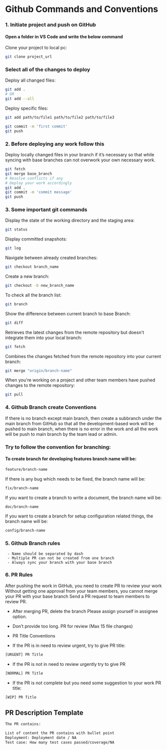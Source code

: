# Github Commands and Conventions

### 1. Initiate project and push on GitHub

#### Open a folder in VS Code and write the below command

Clone your project to local pc:

```bash
git clone project_url

```

### Select all of the changes to deploy
Deploy all changed files:

```bash
git add .
# OR
git add --all
```
Deploy specific files:
```bash
git add path/to/file1 path/to/file2 path/to/file3
```
```bash
git commit -m 'first commit'
git push
```

### 2. Before deploying any work follow this
Deploy locally changed files in your branch if it’s necessary so that while syncing with base branches can not overwork your own necessary work.

```bash
git fetch
git merge base_branch
# Resolve conflicts if any
# Deploy your work accordingly
git add .
git commit -m 'commit message'
git push

```

### 3. Some important git commands
Display the state of the working directory and the staging area:

```bash
git status
```

Display committed snapshots:

```bash
git log

```
Navigate between already created branches:

```bash
git checkout branch_name
```
Create a new branch:

```bash
git checkout -b new_branch_name
```
To check all the branch list:

```bash
git branch
```
Show the difference between current branch to base Branch:

```bash
git diff
```
Retrieves the latest changes from the remote repository but doesn't integrate them into your local branch:

```bash
git fetch
```
Combines the changes fetched from the remote repository into your current branch:

```bash
git merge "origin/branch-name"
```

When you're working on a project and other team members have pushed changes to the remote repository:

```bash
git pull
```

### 4. Github Branch create Conventions
If there is no branch except main branch, then create a subbranch under the main branch from GitHub so that all the development-based work will be pushed to main branch, when there is no error in the work and all the work will be push to main branch by the team lead or admin.

### Try to follow the convention for branching:

#### To create branch for developing features branch name will be:

```bash
feature/branch-name
```

If there is any bug which needs to be fixed, the branch name will be:
```bash
fix/branch-name
```
If you want to create a branch to write a document, the branch name will be:

```bash
doc/branch-name
```

If you want to create a branch for setup configuration related things, the branch name will be:
```bash
config/branch-name
```
### 5. Github Branch rules
     - Name should be separated by dash
     - Multiple PR can not be created from one branch
     - Always sync your branch with your base branch
### 6. PR Rules
After pushing the work in GitHub, you need to create PR to review your work Without getting one approval from your team members, you cannot merge your PR with your base branch Send a PR request to team members to review PR. 

- After merging PR, delete the branch Please assign yourself in assignee option. 

- Don’t provide too long. PR for review (Max 15 file changes)
- PR Title Conventions

- If the PR is in need to review urgent, try to give PR title:

```bash
[URGENT] PR Title
```

- If the PR is not in need to review urgently try to give PR 

```bash
[NORMAL] PR Title
```

- If the PR is not complete but you need some suggestion to your work PR title:

```bash
[WIP] PR Title
```

## PR Description Template
```bash
The PR contains:

List of content the PR contains with bullet point
Deployment: Deployment date / NA
Test case: How many test cases passed/coverage/NA
```
